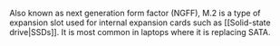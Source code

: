 Also known as next generation form factor (NGFF), M.2 is a type of expansion slot used for internal expansion cards such as [[Solid-state drive|SSDs]]. It is most common in laptops where it is replacing SATA.